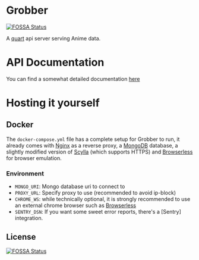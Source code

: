 # Grobber
[![FOSSA Status][fossa-status-shield]][fossa-status-link]


A [quart] api server serving Anime data.

# API Documentation
You can find a somewhat detailed documentation [here][grobber-documentation]

# Hosting it yourself

## Docker

The `docker-compose.yml` file has a complete setup for Grobber to run,
it already comes with [Nginx] as a reverse proxy,
a [MongoDB] database, a slightly modified version of [Scylla]
(which supports HTTPS) and [Browserless] for browser emulation.

### Environment
- `MONGO_URI`:
    Mongo database uri to connect to
- `PROXY_URL`:
    Specify proxy to use (recommended to avoid ip-block)
- `CHROME_WS`:
    while technically optional, it is strongly recommended to use an
    external chrome browser such as [Browserless]
- `SENTRY_DSN`:
    If you want some sweet error reports, there's a [Sentry] integration.


## License
[![FOSSA Status][fossa-status-shield]][fossa-status-link]

[browserless]: https://www.browserless.io/ "Browserless website"
[nginx]: https://www.nginx.com/ "NginX website"
[mongodb]: https://www.mongodb.com/ "MongoDB website"

[quart]: https://pgjones.gitlab.io/quart/ "Basically Flask, but async"
[scylla]: https://github.com/MyAnimeStream/scylla

[grobber-documentation]: https://grobber.docs.apiary.io

[fossa-status-shield]: https://app.fossa.io/api/projects/git%2Bgithub.com%2FMyAnimeStream%2Fgrobber.svg?type=large
[fossa-status-link]: https://app.fossa.io/projects/git%2Bgithub.com%2FMyAnimeStream%2Fgrobber?ref=badge_large